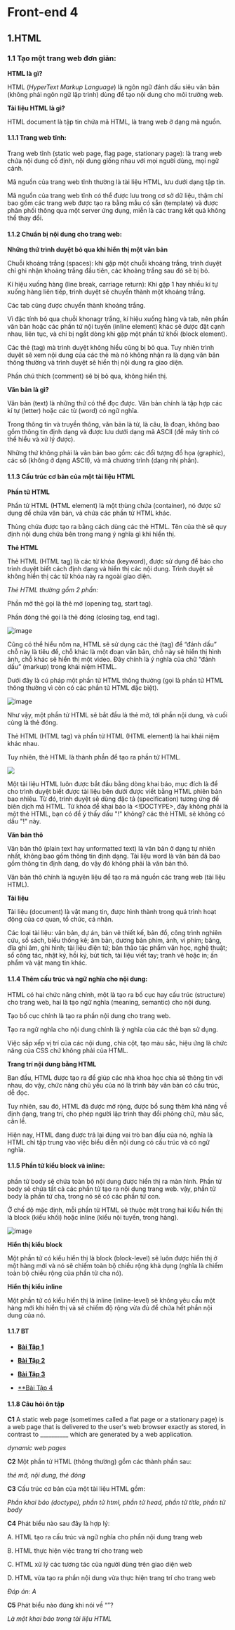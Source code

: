 # Front-end 4

## 1.HTML

### 1.1 Tạo một trang web đơn giản:

**HTML là gì?**

HTML (*HyperText Markup Language*) là ngôn ngữ đánh dấu siêu văn bản (không phải ngôn ngữ lập trình) dùng để tạo nội dung cho môi trường web.

**Tài liệu HTML là gì?**

HTML document là tập tin chứa mã HTML, là trang web ở dạng mã nguồn.<br>

#### 1.1.1 Trang web tĩnh:

Trang web tĩnh (static web page, flag page, stationary page): 
là trang web chứa nội dung cố định, 
nội dung giống nhau với mọi người dùng,
mọi ngữ cảnh.

Mã nguồn của trang web tĩnh thường là tài liệu HTML, 
lưu dưới dạng tập tin.

Mã nguồn của trang web tĩnh có thể được lưu trong cơ sở dữ liệu,
thậm chí bao gồm các trang web được tạo ra bằng mẫu có sẵn (template) và được phân phối thông qua một server ứng dụng,
miễn là các trang kết quả không thể thay đổi.

#### 1.1.2 Chuẩn bị nội dung cho trang web:

**Những thứ trình duyệt bỏ qua khi hiển thị một văn bản**

Chuỗi khoảng trắng (spaces): 
khi gặp một chuỗi khoảng trắng,
trình duyệt chỉ ghi nhận khoảng trắng đầu tiên,
các khoảng trắng sau đó sẽ bị bỏ.

Kí hiệu xuống hàng (line break, carriage return):
Khi gặp 1 hay nhiều kí tự xuống hàng liên tiếp,
trình duyệt sẽ chuyển thành một khoảng trắng.

Các tab cũng được chuyển thành khoảng trắng.

Vì đặc tính bỏ qua chuỗi khonagr trắng,
kí hiệu xuống hàng và tab,
nên phần văn bản hoặc các phần tử nội tuyến (inline element) khác sẽ được đặt cạnh nhau, liên tục, 
và chỉ bị ngắt dòng khi gặp một phần tử khối (block element).

Các thẻ (tag) mà trình duyệt không hiểu cũng bị bỏ qua.
Tuy nhiên trình duyệt sẽ xem nội dung của các thẻ mà nó không nhận ra là dạng văn bản thông thường và trình duyệt sẽ hiển thị nội dung ra giao diện.

Phần chú thích (comment) sẽ bị bỏ qua, không hiển thị.

**Văn bản là gì?**

Văn bản (text) là những thứ có thể đọc được. Văn bản chính là tập hợp các kí tự (letter) hoặc các từ (word) có ngữ nghĩa.

Trong thông tin và truyền thông, văn bản là từ, là câu, là đoạn, không bao gồm thông tin định dạng và được lưu dưới dạng mã ASCII (để máy tính có thể hiểu và xử lý được).

Những thứ không phải là văn bản bao gồm: các đối tượng đồ họa (graphic), các số (không ở dạng ASCII), và mã chương trình (dạng nhị phân).

#### 1.1.3 Cấu trúc cơ bản của một tài liệu HTML

**Phần tử HTML**

Phần tử HTML (HTML element) là một thùng chứa (container), nó được sử dụng để chứa văn bản, và chứa các phần tử HTML khác.

Thùng chứa được tạo ra bằng cách dùng các thẻ HTML. Tên của thẻ sẽ quy định nội dung chứa bên trong mang ý nghĩa gì khi hiển thị.

**Thẻ HTML**

Thẻ HTML (HTML tag) là các từ khóa (keyword), được sử dụng để báo cho trình duyệt biết cách định dạng và hiển thị các nội dung.
Trình duyệt sẽ không hiển thị các từ khóa này ra ngoài giao diện.

*Thẻ HTML thường gồm 2 phần:*

Phần mở thẻ gọi là thẻ mở (opening tag, start tag).

Phần đóng thẻ gọi là thẻ đóng (closing tag, end tag).

![image](https://blogger.googleusercontent.com/img/b/R29vZ2xl/AVvXsEg387_FiMuzl_43ZYdvKCcEjstmarc22ifjVBMwmp761lOsO-ESTVu6SKNpjFaTC5zCJPOvaX8xdfdYT-3rC7AWpnfuvWDJ6tYnRbPWkhPmDLjZvuBdmIMj9E8aDRfMyD9mmWxVk1lgYGs/s698/html1.jpg)

Cũng có thể hiểu nôm na, HTML sẽ sử dụng các thẻ (tag) để “đánh dấu” chỗ này là tiêu đề, chỗ khác là một đoạn văn bản, chỗ này sẽ hiển thị hình ảnh, 
chỗ khác sẽ hiển thị một video. Đây chính là ý nghĩa của chữ “đánh dấu” (markup) trong khái niệm HTML.

Dưới đây là cú pháp một phần tử HTML thông thường (gọi là phần tử HTML thông thường vì còn có các phần tử HTML đặc biệt).

![image](https://blogger.googleusercontent.com/img/b/R29vZ2xl/AVvXsEgPxwmZ-9lpbVqko8FdwA4w8stYJJKBUCgCqDfGk4Epm5M-YoDVPPn-tzqV6YiOYG95arQDG8EZ0RCKa1_m4Vsqh3lEJ9YyFF99XzqmhssTkXmVgjYA_wTZEWNzdODGT8t4BuEclL_-xOo/w400-h140/html2.jpg)

Như vậy, một phần tử HTML sẽ bắt đầu là thẻ mở, tới phần nội dung, và cuối cùng là thẻ đóng.

Thẻ HTML (HTML tag) và phần tử HTML (HTML element) là hai khái niệm khác nhau.

Tuy nhiên, thẻ HTML là thành phần để tạo ra phần tử HTML.

![](https://blogger.googleusercontent.com/img/b/R29vZ2xl/AVvXsEjCQmRvnlS5YD3D6d702cLcYdfWgL0QxPhB4Z-KPbqD496d-r2PEKQ5_HgFk8FiIFHt4S8fWfx55nBEQLfzPqtM_0Fk5hdjTdVGsbFJpLhTHbYU848o_OLPa1K-wo4Oywbajj71ryz3N3k/w400-h364/html3.jpg)

Một tài liệu HTML luôn được bắt đầu bằng dòng khai báo, mục đích là để cho trình duyệt biết được tài liệu bên dưới được viết bằng HTML phiên bản bao nhiêu. Từ đó, trình duyệt sẽ dùng đặc tả (specification) tương ứng để biên dịch mã HTML. Từ khóa để khai báo là <!DOCTYPE>, đây không phải là một thẻ HTML, bạn có để ý thấy dấu "!" không? các thẻ HTML sẽ không có dấu "!" này.

**Văn bản thô**

Văn bản thô (plain text hay unformatted text) là văn bản ở dạng tự nhiên nhất, không bao gồm thông tin định dạng. Tài liệu word là văn bản đã bao gồm thông tin định dạng, do vậy đó không phải là văn bản thô.

Văn bản thô chính là nguyên liệu để tạo ra mã nguồn các trang web (tài liệu HTML).

**Tài liệu**

Tài liệu (document) là vật mang tin, được hình thành trong quá trình hoạt động của cơ quan, tổ chức, cá nhân.

Các loại tài liệu: văn bản, dự án, bản vẽ thiết kế, bản đồ, công trình nghiên cứu, sổ sách, biểu thống kê; âm bản, dương bản phim, ảnh, vi phim; băng, đĩa ghi âm, ghi hình; tài liệu điện tử; bản thảo tác phẩm văn học, nghệ thuật; sổ công tác, nhật ký, hồi ký, bút tích, tài liệu viết tay; tranh vẽ hoặc in; ấn phẩm và vật mang tin khác.

#### 1.1.4 Thêm cấu trúc và ngữ nghĩa cho nội dung:

HTML có hai chức năng chính, một là tạo ra bố cục hay cấu trúc (structure) cho trang web, hai là tạo ngữ nghĩa (meaning, semantic) cho nội dung.

Tạo bố cục chính là tạo ra phần nội dung cho trang web.

Tạo ra ngữ nghĩa cho nội dung chính là ý nghĩa của các thẻ bạn sử dụng.

Việc sắp xếp vị trí của các nội dung, chia cột, tạo màu sắc, hiệu ứng là chức năng của CSS chứ không phải  của HTML.

**Trang trí nội dung bằng HTML**

Ban đầu, HTML được tạo ra để giúp các nhà khoa học chia sẻ thông tin với nhau, do vậy, chức năng chủ yếu của nó là trình bày văn bản có cấu trúc, dễ đọc.

Tuy nhiên, sau đó, HTML đã được mở rộng, được bổ sung thêm khả năng về định dạng, trang trí, cho phép người lập trình thay đổi phông chữ, màu sắc, căn lề.

Hiện nay, HTML đang được trả lại đúng vai trò ban đầu của nó, nghĩa là HTML chỉ tập trung vào việc biểu diễn nội dung có cấu trúc và có ngữ nghĩa.

#### 1.1.5 Phần tử kiểu block và inline:

phần tử body sẽ chứa toàn bộ nội dung được hiển thị ra màn hình. Phần tử body sẽ chứa tất cả các phần tử tạo ra nội dung trang web. vậy, phần tử body là phần tử cha, trong nó sẽ có các phần tử con.

Ở chế độ mặc định, mỗi phần tử HTML sẽ thuộc một trong hai kiểu hiển thị là block (kiểu khối) hoặc inline (kiểu nội tuyến, trong hàng).

![image](https://blogger.googleusercontent.com/img/b/R29vZ2xl/AVvXsEjdzwURldwbAuqp8fWSGvGLkxKHQDiNToTFiUE9W0a0Yf6jD6gyXB3qwgUdm73VTWYB85ZlE1j3u6PeEQmS6oghFrf7XayofRqGsvEGO_ZETWbbXK310oIjCwdJGV3qltfgNm2dHdW6Xe8/w400-h194/html4.jpg)

**Hiển thị kiểu block**

Một phần tử có kiểu hiển thị là block (block-level) sẽ luôn được hiển thị ở một hàng mới và nó sẽ chiếm toàn bộ chiều rộng khả dụng (nghĩa là chiếm toàn bộ chiều rộng của phần tử cha nó).

**Hiển thị kiểu inline**

Một phần tử có kiểu hiển thị là inline (inline-level) sẽ không yêu cầu một hàng mới khi hiển thị và sẽ chiếm độ rộng vừa đủ để chứa hết phần nội dung của nó.

#### 1.1.7 BT

* [**Bài Tập 1**](https://girrint.github.io/Hoc_thiet_ke_Web/Trang_Web_Dau_Tien.html)

* [**Bài Tập 2**](https://girrint.github.io/Hoc_thiet_ke_Web/B5_W4_BT2.html)

* [**Bài Tập 3**](https://girrint.github.io/Hoc_thiet_ke_Web/B5_W4_BT3.html)

* [**Bài Tập 4](https://girrint.github.io/Hoc_thiet_ke_Web/B5_W4_BT4.html)

#### 1.1.8 Câu hỏi ôn tập

**C1** A static web page (sometimes called a flat page or a stationary page) is a web page that is delivered to the user's web browser exactly as stored, in contrast to __________ which are generated by a web application.

*dynamic web pages*

**C2** Một phần tử HTML (thông thường) gồm các thành phần sau:

*thẻ mở, nội dung, thẻ đóng*

**C3** Cấu trúc cơ bản của một tài liệu HTML gồm:

*Phần khai báo (doctype), phần tử html, phần tử head, phần tử title, phần tử body*

**C4** Phát biểu nào sau đây là hợp lý:

A. HTML tạo ra cấu trúc và ngữ nghĩa cho phần nội dung trang web

B. HTML thực hiện việc trang trí cho trang web

C. HTML xử lý các tương tác của người dùng trên giao diện web

D. HTML vừa tạo ra phần nội dung vừa thực hiện trang trí cho trang web

*Đáp án: A*

**C5** Phát biểu nào đúng khi nói về “<!DOCTYPE html>”?

*Là một khai báo trong tài liệu HTML*
